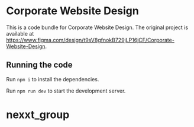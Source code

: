 
  # Corporate Website Design

  This is a code bundle for Corporate Website Design. The original project is available at https://www.figma.com/design/t9sV8gfnokB729jLP16jCF/Corporate-Website-Design.

  ## Running the code

  Run `npm i` to install the dependencies.

  Run `npm run dev` to start the development server.
  # nexxt_group
